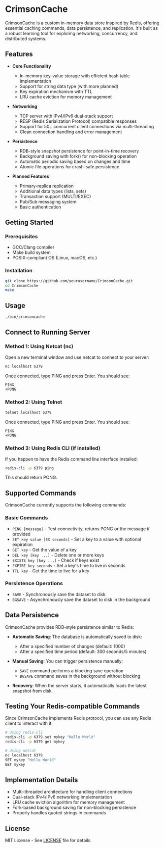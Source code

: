 # CrimsonCache

CrimsonCache is a custom in-memory data store inspired by Redis, offering essential caching commands, data persistence, and replication. It's built as a robust learning tool for exploring networking, concurrency, and distributed systems.

## Features

-   **Core Functionality**

    -   In-memory key-value storage with efficient hash table implementation
    -   Support for string data type (with more planned)
    -   Key expiration mechanism with TTL
    -   LRU cache eviction for memory management

-   **Networking**

    -   TCP server with IPv4/IPv6 dual-stack support
    -   RESP (Redis Serialization Protocol) compatible responses
    -   Support for 50+ concurrent client connections via multi-threading
    -   Clean connection handling and error management

-   **Persistence**

    -   RDB-style snapshot persistence for point-in-time recovery
    -   Background saving with fork() for non-blocking operation
    -   Automatic periodic saving based on changes and time
    -   Atomic file operations for crash-safe persistence

-   **Planned Features**
    -   Primary-replica replication
    -   Additional data types (lists, sets)
    -   Transaction support (MULTI/EXEC)
    -   Pub/Sub messaging system
    -   Basic authentication

## Getting Started

### Prerequisites

-   GCC/Clang compiler
-   Make build system
-   POSIX-compliant OS (Linux, macOS, etc.)

### Installation

```bash
git clone https://github.com/yourusername/CrimsonCache.git
cd CrimsonCache
make
```

## Usage

```bash
./bin/crimsoncache
```

## Connect to Running Server

### Method 1: Using Netcat (nc)

Open a new terminal window and use netcat to connect to your server:

```bash
nc localhost 6379
```

Once connected, type PING and press Enter. You should see:

```bash
PING
+PONG
```

### Method 2: Using Telnet

```bash
telnet localhost 6379
```

Once connected, type PING and press Enter. You should see:

```bash
PING
+PONG
```

### Method 3: Using Redis CLI (if installed)

If you happen to have the Redis command line interface installed:

```bash
redis-cli -p 6379 ping
```

This should return PONG.

## Supported Commands

CrimsonCache currently supports the following commands:

### Basic Commands

-   `PING [message]` - Test connectivity, returns PONG or the message if provided
-   `SET key value [EX seconds]` - Set a key to a value with optional expiration
-   `GET key` - Get the value of a key
-   `DEL key [key ...]` - Delete one or more keys
-   `EXISTS key [key ...]` - Check if keys exist
-   `EXPIRE key seconds` - Set a key's time to live in seconds
-   `TTL key` - Get the time to live for a key

### Persistence Operations

-   `SAVE` - Synchronously save the dataset to disk
-   `BGSAVE` - Asynchronously save the dataset to disk in the background

## Data Persistence

CrimsonCache provides RDB-style persistence similar to Redis:

-   **Automatic Saving**: The database is automatically saved to disk:

    -   After a specified number of changes (default: 1000)
    -   After a specified time period (default: 300 seconds/5 minutes)

-   **Manual Saving**: You can trigger persistence manually:

    -   `SAVE` command performs a blocking save operation
    -   `BGSAVE` command saves in the background without blocking

-   **Recovery**: When the server starts, it automatically loads the latest snapshot from disk.

## Testing Your Redis-compatible Commands

Since CrimsonCache implements Redis protocol, you can use any Redis client to interact with it:

```bash
# Using redis-cli
redis-cli -p 6379 set mykey "Hello World"
redis-cli -p 6379 get mykey

# Using netcat
nc localhost 6379
SET mykey "Hello World"
GET mykey
```

## Implementation Details

-   Multi-threaded architecture for handling client connections
-   Dual-stack IPv4/IPv6 networking implementation
-   LRU cache eviction algorithm for memory management
-   Fork-based background saving for non-blocking persistence
-   Properly handles quoted strings in commands

## License

MIT License - See [LICENSE](LICENSE) file for details.

